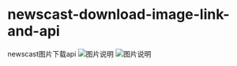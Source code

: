 # newscast-download-image-link-and-api
newscast图片下载api
![图片说明](图片有效链接网址)
![图片说明](https://cloudcache.tencentcs.cn/qcloud/ui/cloud-community/build/base/images/cloud-community-logo_484.svg)
